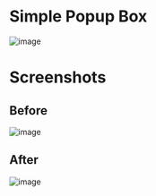 # Simple Popup Box

![image](https://user-images.githubusercontent.com/72864817/173788759-01277117-a6cd-4208-8c03-9021bc0a0240.png)

# Screenshots

## Before
![image](https://user-images.githubusercontent.com/72864817/170991370-4a862c3d-ce32-468a-a255-c457846c62fe.png)

## After
![image](https://user-images.githubusercontent.com/72864817/170991304-671816fc-b9a0-4da1-86cc-bc032eb0466f.png)
